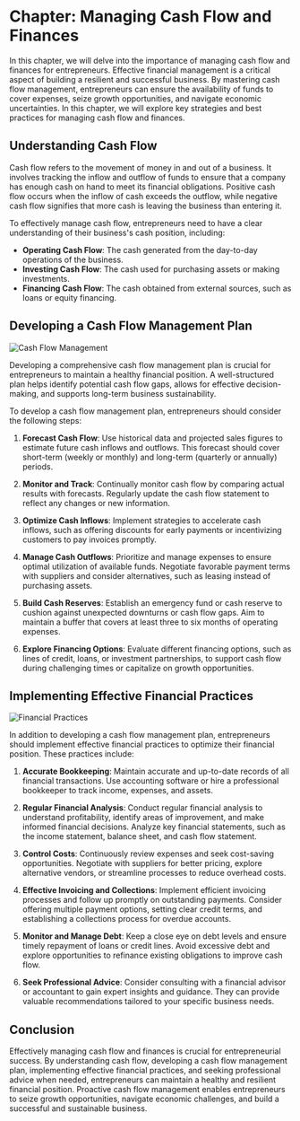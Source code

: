 Chapter: Managing Cash Flow and Finances
========================================

In this chapter, we will delve into the importance of managing cash flow and finances for entrepreneurs. Effective financial management is a critical aspect of building a resilient and successful business. By mastering cash flow management, entrepreneurs can ensure the availability of funds to cover expenses, seize growth opportunities, and navigate economic uncertainties. In this chapter, we will explore key strategies and best practices for managing cash flow and finances.

**Understanding Cash Flow**
---------------------------

Cash flow refers to the movement of money in and out of a business. It involves tracking the inflow and outflow of funds to ensure that a company has enough cash on hand to meet its financial obligations. Positive cash flow occurs when the inflow of cash exceeds the outflow, while negative cash flow signifies that more cash is leaving the business than entering it.

To effectively manage cash flow, entrepreneurs need to have a clear understanding of their business's cash position, including:

* **Operating Cash Flow**: The cash generated from the day-to-day operations of the business.
* **Investing Cash Flow**: The cash used for purchasing assets or making investments.
* **Financing Cash Flow**: The cash obtained from external sources, such as loans or equity financing.

**Developing a Cash Flow Management Plan**
------------------------------------------

![Cash Flow Management](https://images.unsplash.com/photo-1553272677-9c3b6422bbe7)

Developing a comprehensive cash flow management plan is crucial for entrepreneurs to maintain a healthy financial position. A well-structured plan helps identify potential cash flow gaps, allows for effective decision-making, and supports long-term business sustainability.

To develop a cash flow management plan, entrepreneurs should consider the following steps:

1. **Forecast Cash Flow**: Use historical data and projected sales figures to estimate future cash inflows and outflows. This forecast should cover short-term (weekly or monthly) and long-term (quarterly or annually) periods.

2. **Monitor and Track**: Continually monitor cash flow by comparing actual results with forecasts. Regularly update the cash flow statement to reflect any changes or new information.

3. **Optimize Cash Inflows**: Implement strategies to accelerate cash inflows, such as offering discounts for early payments or incentivizing customers to pay invoices promptly.

4. **Manage Cash Outflows**: Prioritize and manage expenses to ensure optimal utilization of available funds. Negotiate favorable payment terms with suppliers and consider alternatives, such as leasing instead of purchasing assets.

5. **Build Cash Reserves**: Establish an emergency fund or cash reserve to cushion against unexpected downturns or cash flow gaps. Aim to maintain a buffer that covers at least three to six months of operating expenses.

6. **Explore Financing Options**: Evaluate different financing options, such as lines of credit, loans, or investment partnerships, to support cash flow during challenging times or capitalize on growth opportunities.

**Implementing Effective Financial Practices**
----------------------------------------------

![Financial Practices](https://images.unsplash.com/photo-1580196040249-1e6386437c4d)

In addition to developing a cash flow management plan, entrepreneurs should implement effective financial practices to optimize their financial position. These practices include:

1. **Accurate Bookkeeping**: Maintain accurate and up-to-date records of all financial transactions. Use accounting software or hire a professional bookkeeper to track income, expenses, and assets.

2. **Regular Financial Analysis**: Conduct regular financial analysis to understand profitability, identify areas of improvement, and make informed financial decisions. Analyze key financial statements, such as the income statement, balance sheet, and cash flow statement.

3. **Control Costs**: Continuously review expenses and seek cost-saving opportunities. Negotiate with suppliers for better pricing, explore alternative vendors, or streamline processes to reduce overhead costs.

4. **Effective Invoicing and Collections**: Implement efficient invoicing processes and follow up promptly on outstanding payments. Consider offering multiple payment options, setting clear credit terms, and establishing a collections process for overdue accounts.

5. **Monitor and Manage Debt**: Keep a close eye on debt levels and ensure timely repayment of loans or credit lines. Avoid excessive debt and explore opportunities to refinance existing obligations to improve cash flow.

6. **Seek Professional Advice**: Consider consulting with a financial advisor or accountant to gain expert insights and guidance. They can provide valuable recommendations tailored to your specific business needs.

**Conclusion**
--------------

Effectively managing cash flow and finances is crucial for entrepreneurial success. By understanding cash flow, developing a cash flow management plan, implementing effective financial practices, and seeking professional advice when needed, entrepreneurs can maintain a healthy and resilient financial position. Proactive cash flow management enables entrepreneurs to seize growth opportunities, navigate economic challenges, and build a successful and sustainable business.
